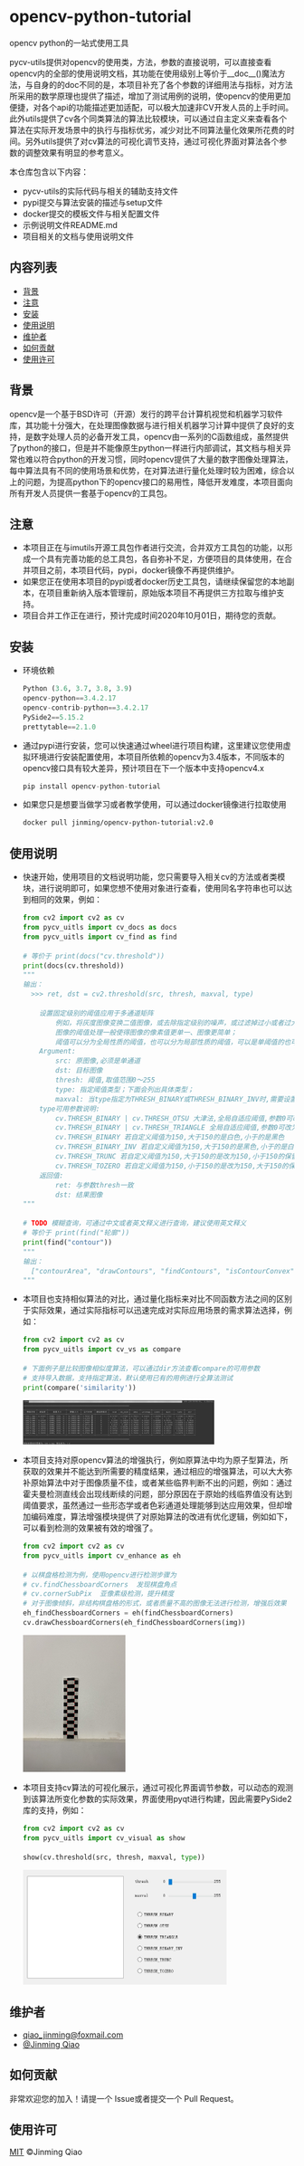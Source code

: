 # opencv-python-tutorial

opencv python的一站式使用工具

pycv-utils提供对opencv的使用类，方法，参数的直接说明，可以直接查看opencv内的全部的使用说明文档，其功能在使用级别上等价于\_\_doc\_\_()魔法方法，与自身的的doc不同的是，本项目补充了各个参数的详细用法与指标，对方法所采用的数学原理也提供了描述，增加了测试用例的说明，使opencv的使用更加便捷，对各个api的功能描述更加适配，可以极大加速非CV开发人员的上手时间。此外utils提供了cv各个同类算法的算法比较模块，可以通过自主定义来查看各个算法在实际开发场景中的执行与指标优劣，减少对比不同算法量化效果所花费的时间。另外utils提供了对cv算法的可视化调节支持，通过可视化界面对算法各个参数的调整效果有明显的参考意义。

本仓库包含以下内容：

- pycv-utils的实际代码与相关的辅助支持文件
- pypi提交与算法安装的描述与setup文件
- docker提交的模板文件与相关配置文件
- 示例说明文件README.md
- 项目相关的文档与使用说明文件



## 内容列表

- [背景](#背景)
- [注意](#注意)
- [安装](#安装)
- [使用说明](#使用说明)
- [维护者](#维护者)
- [如何贡献](#如何贡献)
- [使用许可](#使用许可)



## 背景

opencv是一个基于BSD许可（开源）发行的跨平台计算机视觉和机器学习软件库，其功能十分强大，在处理图像数据与进行相关机器学习计算中提供了良好的支持，是数字处理人员的必备开发工具，opencv由一系列的C函数组成，虽然提供了python的接口，但是并不能像原生python一样进行内部调试，其文档与相关异常也难以符合python的开发习惯，同时opencv提供了大量的数字图像处理算法，每中算法具有不同的使用场景和优势，在对算法进行量化处理时较为困难，综合以上的问题，为提高python下的opencv接口的易用性，降低开发难度，本项目面向所有开发人员提供一套基于opencv的工具包。



## 注意

- 本项目正在与imutils开源工具包作者进行交流，合并双方工具包的功能，以形成一个具有完善功能的总工具包，各自弥补不足，方便项目的具体使用，在合并项目之前，本项目代码，pypi，docker镜像不再提供维护。
- 如果您正在使用本项目的pypi或者docker历史工具包，请继续保留您的本地副本，在项目重新纳入版本管理前，原始版本项目不再提供三方拉取与维护支持。
- 项目合并工作正在进行，预计完成时间2020年10月01日，期待您的贡献。



## 安装

- 环境依赖

  ```python
  Python (3.6, 3.7, 3.8, 3.9)
  opencv-python==3.4.2.17
  opencv-contrib-python==3.4.2.17
  PySide2==5.15.2
  prettytable==2.1.0
  ```

- 通过pypi进行安装，您可以快速通过wheel进行项目构建，这里建议您使用虚拟环境进行安装配置使用，本项目所依赖的opencv为3.4版本，不同版本的opencv接口具有较大差异，预计项目在下一个版本中支持opencv4.x

  ```python
  pip install opencv-python-tutorial
  ```

- 如果您只是想要当做学习或者教学使用，可以通过docker镜像进行拉取使用

  ```dockerfile
  docker pull jinming/opencv-python-tutorial:v2.0
  ```

  

## 使用说明

- 快速开始，使用项目的文档说明功能，您只需要导入相关cv的方法或者类模块，进行说明即可，如果您想不使用对象进行查看，使用同名字符串也可以达到相同的效果，例如：

  ```python
  from cv2 import cv2 as cv
  from pycv_uitls import cv_docs as docs
  from pycv_uitls import cv_find as find
  
  # 等价于 print(docs("cv.threshold"))
  print(docs(cv.threshold))
  """
  输出：
  	>>> ret, dst = cv2.threshold(src, thresh, maxval, type)
  	
      设置固定级别的阈值应用于多通道矩阵
          例如，将灰度图像变换二值图像，或去除指定级别的噪声，或过滤掉过小或者过大的像素点；
          图像的阈值处理一般使得图像的像素值更单一、图像更简单；
          阈值可以分为全局性质的阈值，也可以分为局部性质的阈值，可以是单阈值的也可以是多阈值的。
      Argument:
          src: 原图像,必须是单通道
          dst: 目标图像
          thresh: 阈值,取值范围0～255
          type: 指定阈值类型；下面会列出具体类型；
          maxval: 当type指定为THRESH_BINARY或THRESH_BINARY_INV时,需要设置该值,取值范围0～255；
      type可用参数说明:
          cv.THRESH_BINARY | cv.THRESH_OTSU 大津法,全局自适应阈值,参数0可改为任意数字但不起作用
          cv.THRESH_BINARY | cv.THRESH_TRIANGLE 全局自适应阈值,参数0可改为任意数字但不起作用，适用于单个波峰
          cv.THRESH_BINARY 若自定义阈值为150,大于150的是白色,小于的是黑色
          cv.THRESH_BINARY_INV 若自定义阈值为150,大于150的是黑色,小于的是白色
          cv.THRESH_TRUNC 若自定义阈值为150,大于150的是改为150,小于150的保留
          cv.THRESH_TOZERO 若自定义阈值为150,小于150的是改为150,大于150的保留
      返回值: 
          ret: 与参数thresh一致
          dst: 结果图像
  """
  
  # TODO 模糊查询，可通过中文或者英文释义进行查询，建议使用英文释义
  # 等价于 print(find("轮廓"))
  print(find("contour"))
  """
  输出：
  	["contourArea", "drawContours", "findContours", "isContourConvex"]
  """
  ```

- 本项目也支持相似算法的对比，通过量化指标来对比不同函数方法之间的区别于实际效果，通过实际指标可以迅速完成对实际应用场景的需求算法选择，例如：

  ```python
  from cv2 import cv2 as cv
  from pycv_uitls import cv_vs as compare
  
  # 下面例子是比较图像相似度算法，可以通过dir方法查看compare的可用参数
  # 支持导入数据，支持指定算法，默认使用已有的用例进行全算法测试
  print(compare('similarity'))
  ```

  <img src=".\pics\compare.jpg" style="zoom: 33%;" />

- 本项目支持对原opencv算法的增强执行，例如原算法中均为原子型算法，所获取的效果并不能达到所需要的精度结果，通过相应的增强算法，可以大大弥补原始算法中对于图像质量不佳，或者某些临界判断不出的问题，例如：通过霍夫曼检测直线会出现线断续的问题，部分原因在于原始的线临界值没有达到阈值要求，虽然通过一些形态学或者色彩通道处理能够到达应用效果，但却增加编码难度，算法增强模块提供了对原始算法的改进有优化逻辑，例如如下，可以看到检测的效果被有效的增强了。

  ```python
  from cv2 import cv2 as cv
  from pycv_uitls import cv_enhance as eh
  
  # 以棋盘格检测为例，使用opencv进行检测步骤为
  # cv.findChessboardCorners  发现棋盘角点
  # cv.cornerSubPix  亚像素级检测，提升精度
  # 对于图像倾斜，非结构棋盘格的形式，或者质量不高的图像无法进行检测，增强后效果
  eh_findChessboardCorners = eh(findChessboardCorners)
  cv.drawChessboardCorners(eh_findChessboardCorners(img))
  ```

  <img src=".\pics\eh.jpg" style="zoom:30%;" />

- 本项目支持cv算法的可视化展示，通过可视化界面调节参数，可以动态的观测到该算法所变化参数的实际效果，界面使用pyqt进行构建，因此需要PySide2库的支持，例如：

  ```python
  from cv2 import cv2 as cv
  from pycv_uitls import cv_visual as show
  
  show(cv.threshold(src, thresh, maxval, type))
  ```

  <img src=".\pics\show.jpg" style="zoom:50%;" />



## 维护者

- qiao_jinming@foxmail.com
- [@Jinming Qiao](https://github.com/QiaoJinming)



## 如何贡献

非常欢迎您的加入！请提一个 Issue或者提交一个 Pull Request。



## 使用许可

[MIT](LICENSE) ©Jinming Qiao

